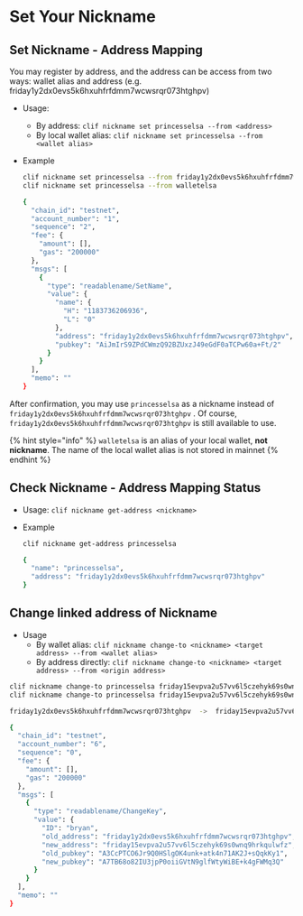 # Set Your Nickname

## Set Nickname - Address Mapping

You may register by address, and the address can be access from two ways: wallet alias and address \(e.g. friday1y2dx0evs5k6hxuhfrfdmm7wcwsrqr073htghpv\)

* Usage:
  * By address: `clif nickname set princesselsa --from <address>`
  * By local wallet alias: `clif nickname set princesselsa --from <wallet alias>`
* Example

  ```bash
  clif nickname set princesselsa --from friday1y2dx0evs5k6hxuhfrfdmm7wcwsrqr073htghpv
  clif nickname set princesselsa --from walletelsa
  ```

  ```bash
  {
    "chain_id": "testnet",
    "account_number": "1",
    "sequence": "2",
    "fee": {
      "amount": [],
      "gas": "200000"
    },
    "msgs": [
      {
        "type": "readablename/SetName",
        "value": {
          "name": {
            "H": "1183736206936",
            "L": "0"
          },
          "address": "friday1y2dx0evs5k6hxuhfrfdmm7wcwsrqr073htghpv",
          "pubkey": "AiJmIrS9ZPdCWmzQ92BZUxzJ49eGdF0aTCPw60a+Ft/2"
        }
      }
    ],
    "memo": ""
  }
  ```

After confirmation, you may use `princesselsa` as a nickname instead of `friday1y2dx0evs5k6hxuhfrfdmm7wcwsrqr073htghpv` . Of course, `friday1y2dx0evs5k6hxuhfrfdmm7wcwsrqr073htghpv` is still available to use.

{% hint style="info" %}
`walletelsa` is an alias of your local wallet, **not nickname**. The name of the local wallet alias is not stored in mainnet
{% endhint %}

## Check Nickname - Address Mapping Status

* Usage: `clif nickname get-address <nickname>`
* Example

  ```bash
  clif nickname get-address princesselsa

  {
    "name": "princesselsa",
    "address": "friday1y2dx0evs5k6hxuhfrfdmm7wcwsrqr073htghpv"
  }
  ```

## Change linked address of Nickname

* Usage
  * By wallet alias: `clif nickname change-to <nickname> <target address> --from <wallet alias>`
  * By address directly: `clif nickname change-to <nickname> <target address> --from <origin address>`

```bash
clif nickname change-to princesselsa friday15evpva2u57vv6l5czehyk69s0wnq9hrkqulwfz --from walletanna
clif nickname change-to princesselsa friday15evpva2u57vv6l5czehyk69s0wnq9hrkqulwfz --from friday1y2dx0evs5k6hxuhfrfdmm7wcwsrqr073htghpv

friday1y2dx0evs5k6hxuhfrfdmm7wcwsrqr073htghpv  ->  friday15evpva2u57vv6l5czehyk69s0wnq9hrkqulwfz

{
  "chain_id": "testnet",
  "account_number": "6",
  "sequence": "0",
  "fee": {
    "amount": [],
    "gas": "200000"
  },
  "msgs": [
    {
      "type": "readablename/ChangeKey",
      "value": {
        "ID": "bryan",
        "old_address": "friday1y2dx0evs5k6hxuhfrfdmm7wcwsrqr073htghpv",
        "new_address": "friday15evpva2u57vv6l5czehyk69s0wnq9hrkqulwfz",
        "old_pubkey": "A3CcPTCO6Jr9Q0HSlgOK4unk+atk4n71AK2J+sQqkKy1",
        "new_pubkey": "A7TB68o82IU3jpP0oiiGVtN9glfWtyWiBE+k4gFWMq3Q"
      }
    }
  ],
  "memo": ""
}
```



